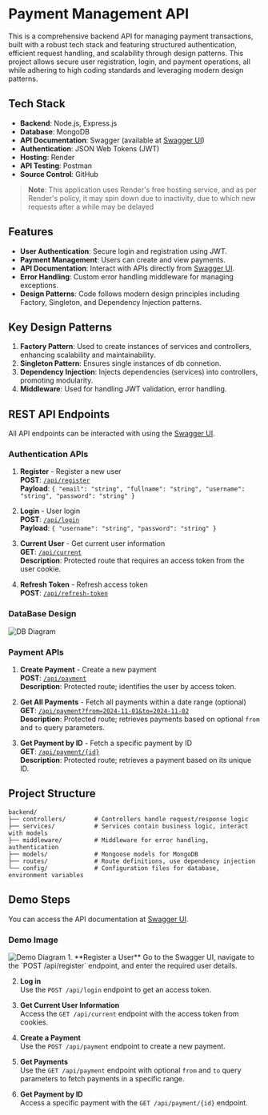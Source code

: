 
# Payment Management API

This is a comprehensive backend API for managing payment transactions, built with a robust tech stack and featuring structured authentication, efficient request handling, and scalability through design patterns.
 This project allows secure user registration, login, and payment operations, all while adhering to high coding standards and leveraging modern design patterns.

## Tech Stack

- **Backend**: Node.js, Express.js
- **Database**: MongoDB
- **API Documentation**: Swagger (available at [Swagger UI](https://paymentmanagement-j9mk.onrender.com/api-docs/))
- **Authentication**: JSON Web Tokens (JWT) 
- **Hosting**: Render
- **API Testing**: Postman
- **Source Control**: GitHub

> **Note**: This application uses Render's free hosting service, and as per Render's policy, it may spin down due to inactivity, due to which new requests after a while may be delayed 

## Features

- **User Authentication**: Secure login and registration using JWT.
- **Payment Management**: Users can create and view payments.
- **API Documentation**: Interact with APIs directly from [Swagger UI](https://paymentmanagement-j9mk.onrender.com/api-docs/).
- **Error Handling**: Custom error handling middleware for managing exceptions.
- **Design Patterns**: Code follows modern design principles including Factory, Singleton, and Dependency Injection patterns.

## Key Design Patterns

1. **Factory Pattern**: Used to create instances of services and controllers, enhancing scalability and maintainability.
2. **Singleton Pattern**: Ensures single instances of db connetion.
3. **Dependency Injection**: Injects dependencies (services) into controllers, promoting modularity.
4. **Middleware**: Used for handling JWT validation, error handling.

## REST API Endpoints

All API endpoints can be interacted with using the [Swagger UI](https://paymentmanagement-j9mk.onrender.com/api-docs/).

### Authentication APIs

1. **Register** - Register a new user  
   **POST**: [`/api/register`](https://paymentmanagement-j9mk.onrender.com/api/register)  
   **Payload**: `{ "email": "string", "fullname": "string", "username": "string", "password": "string" }`

2. **Login** - User login  
   **POST**: [`/api/login`](https://paymentmanagement-j9mk.onrender.com/api/login)  
   **Payload**: `{ "username": "string", "password": "string" }`

3. **Current User** - Get current user information  
   **GET**: [`/api/current`](https://paymentmanagement-j9mk.onrender.com/api/current)  
   **Description**: Protected route that requires an access token from the user cookie.

4. **Refresh Token** - Refresh access token  
   **POST**: [`/api/refresh-token`](https://paymentmanagement-j9mk.onrender.com/api/refresh-token)

### DataBase Design
<img src="https://drive.google.com/uc?id=1yQyJEJ0PDQ9ejV4_uHgpA5eCxG1X7nmQ" alt="DB Diagram" />

### Payment APIs

1. **Create Payment** - Create a new payment  
   **POST**: [`/api/payment`](https://paymentmanagement-j9mk.onrender.com/api/payment)  
   **Description**: Protected route; identifies the user by access token.

2. **Get All Payments** - Fetch all payments within a date range (optional)  
   **GET**: [`/api/payment?from=2024-11-01&to=2024-11-02`](https://paymentmanagement-j9mk.onrender.com/api/payment?from=2024-11-01&to=2024-11-02)  
   **Description**: Protected route; retrieves payments based on optional `from` and `to` query parameters.

3. **Get Payment by ID** - Fetch a specific payment by ID  
   **GET**: [`/api/payment/{id}`](https://paymentmanagement-j9mk.onrender.com/api/payment/{id})  
   **Description**: Protected route; retrieves a payment based on its unique ID.

## Project Structure

```
backend/
├── controllers/        # Controllers handle request/response logic
├── services/           # Services contain business logic, interact with models
├── middleware/         # Middleware for error handling, authentication
├── models/             # Mongoose models for MongoDB
├── routes/             # Route definitions, use dependency injection
└── config/             # Configuration files for database, environment variables
```

## Demo Steps

You can access the API documentation at [Swagger UI](https://paymentmanagement-j9mk.onrender.com/api-docs/).
### Demo Image
<img src="https://drive.google.com/uc?id=19tmPDuyKFS1BuSXXptQD3AQl09AA1w7t" alt="Demo Diagram" />
1. **Register a User**  
   Go to the Swagger UI, navigate to the `POST /api/register` endpoint, and enter the required user details.

2. **Log in**  
   Use the `POST /api/login` endpoint to get an access token.

3. **Get Current User Information**  
   Access the `GET /api/current` endpoint with the access token from cookies.

4. **Create a Payment**  
   Use the `POST /api/payment` endpoint to create a new payment.

5. **Get Payments**  
   Use the `GET /api/payment` endpoint with optional `from` and `to` query parameters to fetch payments in a specific range.

6. **Get Payment by ID**  
   Access a specific payment with the `GET /api/payment/{id}` endpoint.



